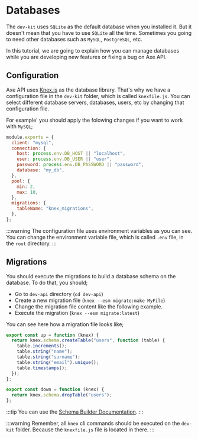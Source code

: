 # Databases

The `dev-kit` uses `SQLite` as the default database when you installed it. But it doesn't mean that you have to use `SQLite` all the time. Sometimes you going to need other databases such as `MySQL`, `PostgreSQL`, etc.

In this tutorial, we are going to explain how you can manage databases while you are developing new features or fixing a bug on Axe API.

## Configuration

Axe API uses [Knex.js](https://knexjs.org/) as the database library. That's why we have a configuration file in the `dev-kit` folder, which is called `knexfile.js`. You can select different database servers, databases, users, etc by changing that configuration file.

For example' you should apply the folowing changes if you want to work with `MySQL`;

```js
module.exports = {
  client: "mysql",
  connection: {
    host: process.env.DB_HOST || "localhost",
    user: process.env.DB_USER || "user",
    password: process.env.DB_PASSWORD || "password",
    database: "my_db",
  },
  pool: {
    min: 2,
    max: 10,
  },
  migrations: {
    tableName: "knex_migrations",
  },
};
```

:::warning
The configuration file uses environment variables as you can see. You can change the environment variable file, which is called `.env` file, in the `root` directory.
:::

## Migrations

You should execute the migrations to build a database schema on the database. To do that, you should;

- Go to `dev-api` directory (`cd dev-api`)
- Create a new migration file (`knex --esm migrate:make MyFile`)
- Change the migration file content like the following example.
- Execute the migration (`knex --esm migrate:latest`)

You can see here how a migration file looks like;

```js
export const up = function (knex) {
  return knex.schema.createTable("users", function (table) {
    table.increments();
    table.string("name");
    table.string("surname");
    table.string("email").unique();
    table.timestamps();
  });
};

export const down = function (knex) {
  return knex.schema.dropTable("users");
};
```

:::tip
You can use the [Schema Builder Documentation](https://knexjs.org/guide/schema-builder.html).
:::

:::warning
Remember, all `knex` cli commands should be executed on the `dev-kit` folder. Because the `knexfile.js` file is located in there.
:::
